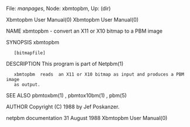 File: *manpages*,  Node: xbmtopbm,  Up: (dir)

Xbmtopbm User Manual(0)                                Xbmtopbm User Manual(0)



NAME
       xbmtopbm - convert an X11 or X10 bitmap to a PBM image


SYNOPSIS
       xbmtopbm

       [bitmapfile]


DESCRIPTION
       This program is part of Netpbm(1)

       xbmtopbm  reads  an X11 or X10 bitmap as input and produces a PBM image
       as output.


SEE ALSO
       pbmtoxbm(1) , pbmtox10bm(1) , pbm(5)



AUTHOR
       Copyright (C) 1988 by Jef Poskanzer.



netpbm documentation            31 August 1988         Xbmtopbm User Manual(0)
